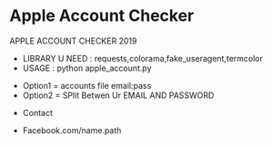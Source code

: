 # Apple Account Checker
APPLE ACCOUNT CHECKER 2019
* LIBRARY U NEED : requests,colorama,fake_useragent,termcolor
* USAGE : python apple_account.py
- Option1 = accounts file email:pass
- Option2 = SPlit Betwen Ur EMAIL AND PASSWORD
* Contact 
- Facebook.com/name.path
